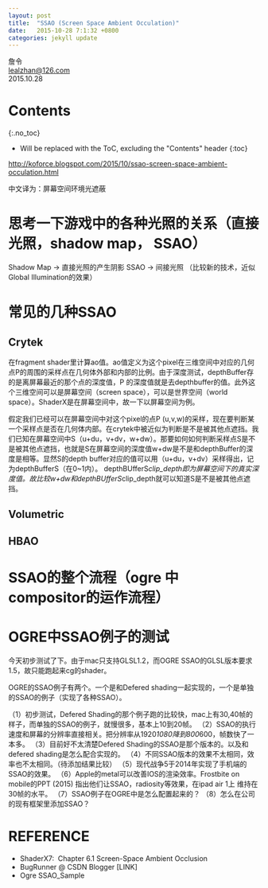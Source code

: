 ```yaml
---
layout: post
title:  "SSAO (Screen Space Ambient Occulation)"
date:   2015-10-28 7:1:32 +0800
categories: jekyll update
---
```


詹令   
lealzhan@126.com    
2015.10.28   

# Contents
{:.no_toc}

* Will be replaced with the ToC, excluding the "Contents" header
{:toc}

http://koforce.blogspot.com/2015/10/ssao-screen-space-ambient-occulation.html

中文译为：屏幕空间环境光遮蔽



# 思考一下游戏中的各种光照的关系（直接光照，shadow map， SSAO）
Shadow Map -> 直接光照的产生阴影
SSAO -> 间接光照 （比较新的技术，近似Global Illumination的效果）


# 常见的几种SSAO
## Crytek
在fragment shader里计算ao值。ao值定义为这个pixel在三维空间中对应的几何点P的周围的采样点在几何体外部和内部的比例。由于深度测试，depthBuffer存的是离屏幕最近的那个点的深度值，P 的深度值就是去depthbuffer的值。此外这个三维空间可以是屏幕空间（screen space），可以是世界空间（world space）。ShaderX是在屏幕空间中，故一下以屏幕空间为例。

假定我们已经可以在屏幕空间中对这个pixel的点P (u,v,w)的采样，现在要判断某一个采样点是否在几何体内部。在crytek中被近似为判断是不是被其他点遮挡。我们已知在屏幕空间中S（u+du，v+dv，w+dw）。那要如何如何判断采样点S是不是被其他点遮挡，也就是S在屏幕空间的深度值w+dw是不是和depthBuffer的深度是相等。显然S的depth buffer对应的值可以用（u+du，v+dv）采样得出，记为depthBufferS（在0~1内）。 depthBUfferS*clip_depth即为屏幕空间下的真实深度值。故比较w+dw和depthBUfferS*clip_depth就可以知道S是不是被其他点遮挡。



## Volumetric
## HBAO


# SSAO的整个流程（ogre 中 compositor的运作流程）

# OGRE中SSAO例子的测试
今天初步测试了下。由于mac只支持GLSL1.2，而OGRE SSAO的GLSL版本要求1.5，故只能跑起来cg的shader。

OGRE的SSAO例子有两个。一个是和Defered shading一起实现的，一个是单独的SSAO的例子（实现了各种SSAO）。

（1）初步测试，Defered Shading的那个例子跑的比较快，mac上有30,40帧的样子，而单独的SSAO的例子，就慢很多，基本上10到20帧。
（2）SSAO的执行速度和屏幕的分辨率直接相关。把分辨率从1920*1080降到800*600，帧数快了一本多。
（3）目前好不太清楚Defered Shading的SSAO是那个版本的。以及和defered shading是怎么配合实现的。
（4）不同SSAO版本的效果不太相同，效率也不太相同。（待添加结果比较）
（5）现代战争5于2014年实现了手机端的SSAO的效果。
（6）Apple的metal可以改善IOS的渲染效率。Frostbite on mobile的PPT (2015) 指出他们让SSAO，radiosity等效果，在ipad air 1上 维持在30帧的水平。
（7）SSAO例子在OGRE中是怎么配置起来的？
（8）怎么在公司的现有框架里添加SSAO？







# REFERENCE
- ShaderX7:  Chapter 6.1 Screen-Space Ambient Occlusion   
- BugRunner @ CSDN Blogger [LINK]   
- Ogre SSAO_Sample   

